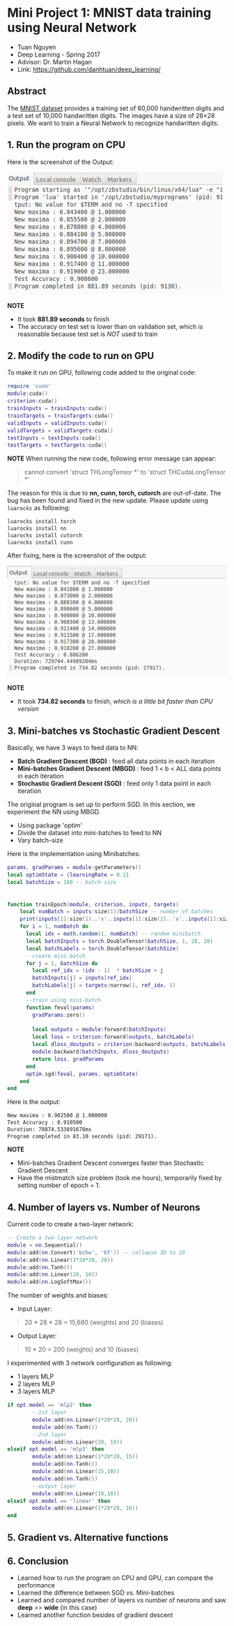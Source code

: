 # Mini Project 1: MNIST data training using Neural Network
 - Tuan Nguyen
 - Deep Learning - Spring 2017
 - Advisor: Dr. Martin Hagan
 - Link: https://github.com/danhtuan/deep_learning/
 
## Abstract

The [MNIST dataset](http://yann.lecun.com/exdb/mnist/) provides a training set of 60,000 handwritten digits and a test set of 10,000 handwritten digits. The images have a size of 28×28 pixels. We want to train a Neural Network to recognize handwritten digits.

## 1. Run the program on CPU
Here is the screenshot of the Output:

![CPU Screen](cpu_screen.png)

__NOTE__
- It took **881.89 seconds** to finish
- The accuracy on test set is lower than on validation set, which is reasonable because test set is *NOT* used to train

## 2. Modify the code to run on GPU
To make it run on GPU, following code added to the original code:
```lua
require 'cunn'
module:cuda()
criterion:cuda()
trainInputs = trainInputs:cuda()
trainTargets = trainTargets:cuda()
validInputs = validInputs:cuda()
validTargets = validTargets:cuda()
testInputs = testInputs:cuda()
testTargets = testTargets:cuda()
```

__NOTE__ When running the new code, following error message can appear:

>cannot convert 'struct THLongTensor *' to 'struct THCudaLongTensor *'

The reason for this is due to **nn, cunn, torch, cutorch** are out-of-date. The bug has been found and fixed in the new update. Please update using `luarocks` as following:

```
luarocks install torch
luarocks install nn
luarocks install cutorch
luarocks install cunn
```

After fixing, here is the screenshot of the output:

![GPU_Screen](gpu_screen.png)

__NOTE__ 
* It took **734.82 seconds** to finish, *which is a little bit faster than CPU version*

## 3. Mini-batches vs Stochastic Gradient Descent
Basically, we have 3 ways to feed data to NN:
* **Batch Gradient Descent (BGD)** : feed all data points in each iteration
* **Mini-batches Gradient Descent (MBGD)** : feed 1 < b < ALL data points in each iteration
* **Stochastic Gradient Descent (SGD)** : feed only 1 data point in each iteration

The original program is set up to perform SGD. In this section, we experiment the NN using MBGD.
* Using package 'optim'
* Divide the dataset into mini-batches to feed to NN
* Vary batch-size

Here is the implementation using Minibatches:
```lua
params, gradParams = module:getParameters()
local optimState = {learningRate = 0.1}
local batchSize = 100 -- batch size


function trainEpoch(module, criterion, inputs, targets)        
    local numBatch = inputs:size(1)/batchSize -- number of batches
    print(inputs[1]:size(1)..'x'..inputs[1]:size(2)..'x'..inputs[1]:size(3))
    for i = 1, numBatch do
      local idx = math.random(1, numBatch) -- random minibatch
      local batchInputs = torch.DoubleTensor(batchSize, 1, 28, 28)
      local batchLabels = torch.DoubleTensor(batchSize)
      --create mini-batch
      for j = 1, batchSize do
        local ref_idx = (idx - 1)  * batchSize + j
        batchInputs[j] = inputs[ref_idx]
        batchLabels[j] = targets:narrow(1, ref_idx, 1)          
      end
      --train using mini-batch
      function feval(params)
        gradParams:zero()

        local outputs = module:forward(batchInputs)
        local loss = criterion:forward(outputs, batchLabels)
        local dloss_doutputs = criterion:backward(outputs, batchLabels)
        module:backward(batchInputs, dloss_doutputs)
        return loss, gradParams
      end
      optim.sgd(feval, params, optimState)
    end
end

```
Here is the output:

```
New maxima : 0.902500 @ 1.000000
Test Accuracy : 0.910500 
Duration: 78874.533891678ms
Program completed in 83.10 seconds (pid: 29171).
```
__NOTE__
* Mini-batches Gradient Descent converges faster than Stochastic Gradient Descent
* Have the mistmatch size problem (took me hours), temporarily fixed by setting number of epoch = 1. 

## 4. Number of layers vs. Number of Neurons

Current code to create a two-layer network:

```lua
-- Create a two-layer network
module = nn.Sequential()
module:add(nn.Convert('bchw', 'bf')) -- collapse 3D to 1D
module:add(nn.Linear(1*28*28, 20))
module:add(nn.Tanh())
module:add(nn.Linear(20, 10))
module:add(nn.LogSoftMax()) 
```

The number of weights and biases:
* Input Layer:

> 20 * 28 * 28 = 15,680 (weights) and 20 (biases)

* Output Layer:

> 10 * 20 = 200 (weights) and 10 (biases)

I experimented with 3 network configuration as following:
* 1 layers MLP
* 2 layers MLP
* 3 layers MLP
```lua
if opt.model == 'mlp2' then
        --1st layer
        module:add(nn.Linear(1*28*28, 20))
        module:add(nn.Tanh())
        --2nd layer
        module:add(nn.Linear(20, 10))
elseif opt.model == 'mlp3' then
        module:add(nn.Linear(1*28*28, 15))
        module:add(nn.Tanh())
        module:add(nn.Linear(15,10))
        module:add(nn.Tanh())
        --output layer
        module:add(nn.Linear(10,10))
elseif opt.model == 'linear' then
        module:add(nn.Linear(1*28*28, 10))
end

```

## 5. Gradient vs. Alternative functions


## 6. Conclusion
* Learned how to run the program on CPU and GPU, can compare the performance
* Learned the difference between SGD vs. Mini-batches
* Learned and compared number of layers vs number of neurons and saw __deep__ >> __wide__ (in this case)
* Learned another function besides of gradient descent
